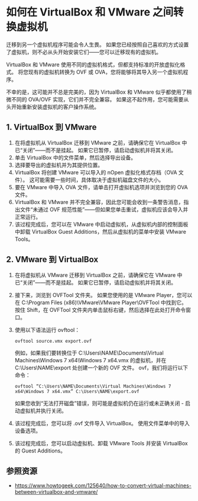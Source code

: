 # 如何在 VirtualBox 和 VMware 之间转换虚拟机

迁移到另一个虚拟机程序可能会令人生畏。 如果您已经按照自己喜欢的方式设置了虚拟机，则不必从头开始安装它们——您可以迁移现有的虚拟机。

VirtualBox 和 VMware 使用不同的虚拟机格式，但都支持标准的开放虚拟化格式。 将您现有的虚拟机转换为 OVF 或 OVA，您将能够将其导入另一个虚拟机程序。

不幸的是，这可能并不总是完美的，因为 VirtualBox 和 VMware 似乎都使用了稍微不同的 OVA/OVF 实现，它们并不完全兼容。 如果这不起作用，您可能需要从头开始重新安装虚拟机的客户操作系统。

## 1. VirtualBox 到 VMware

1. 在将虚拟机从 VirtualBox 迁移到 VMware 之前，请确保它在 VirtualBox 中已“关闭”——而不是挂起。 如果它已暂停，请启动虚拟机并将其关闭。
2. 单击 VirtualBox 中的文件菜单，然后选择导出设备。
3. 选择要导出的虚拟机并为其提供位置。
4. VirtualBox 将创建 VMware 可以导入的 nOpen 虚拟化格式存档（OVA 文件）。 这可能需要一些时间，具体取决于虚拟机磁盘文件的大小。
5. 要在 VMware 中导入 OVA 文件，请单击打开虚拟机选项并浏览到您的 OVA 文件。
6. VirtualBox 和 VMware 并不完全兼容，因此您可能会收到一条警告消息，指出文件“未通过 OVF 规范性能”——但如果您单击重试，虚拟机应该会导入并正常运行。
7. 该过程完成后，您可以在 VMware 中启动虚拟机，从虚拟机内部的控制面板中卸载 VirtualBox Guest Additions，然后从虚拟机的菜单中安装 VMware Tools。

## 2. VMware 到 VirtualBox

1. 在将虚拟机从 VMware 迁移到 VirtualBox 之前，请确保它在 VMware 中已“关闭”——而不是挂起。 如果它已暂停，请启动虚拟机并将其关闭。

2. 接下来，浏览到 OVFTool 文件夹。 如果您使用的是 VMware Player，您可以在 C:\Program Files (x86)\VMware\VMware Player\OVFTool 中找到它。 按住 Shift，在 OVFTool 文件夹内单击鼠标右键，然后选择在此处打开命令窗口。

3. 使用以下语法运行 ovftool：

   ```
   ovftool source.vmx export.ovf
   ```

   例如，如果我们要转换位于 C:\Users\NAME\Documents\Virtual Machines\Windows 7 x64\Windows 7 x64.vmx 的虚拟机，并在 C:\Users\NAME\export 处创建一个新的 OVF 文件。 ovf，我们将运行以下命令：

   ```
   ovftool “C:\Users\NAME\Documents\Virtual Machines\Windows 7 x64\Windows 7 x64.vmx” C:\Users\NAME\export.ovf
   ```

   如果您收到“无法打开磁盘”错误，则可能是虚拟机仍在运行或未正确关闭 - 启动虚拟机并执行关闭。

4. 该过程完成后，您可以将 .ovf 文件导入 VirtualBox。 使用文件菜单中的导入设备选项。

5. 该过程完成后，您可以启动虚拟机、卸载 VMware Tools 并安装 VirtualBox 的 Guest Additions。

## 参照资源

- https://www.howtogeek.com/125640/how-to-convert-virtual-machines-between-virtualbox-and-vmware/